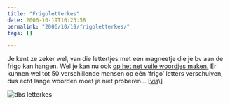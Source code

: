 ```yaml
---
title: "Frigoletterkes"
date: 2006-10-19T16:23:58
permalink: "2006/10/19/frigoletterkes/"
tags: []

---
```

Je kent ze zeker wel, van die lettertjes met een magneetje die je bv aan de frigo kan hangen. Wel je kan nu ook [op het net vuile woordjes maken.](http://web.okaygo.co.uk/apps/letters/flashcom/index.htm "http://web.okaygo.co.uk/apps/letters/flashcom/index.htm") Er kunnen wel tot 50 verschillende mensen op één ‘frigo’ letters verschuiven, dus echt lange woorden moet je niet proberen… \[[via](http://feeds.feedburner.com/~r/Neatorama/~3/38827067/ "http://feeds.feedburner.com/~r/Neatorama/~3/38827067/")\]

![dbs letterkes](@images/posts/2006/10/dbs.jpg)
